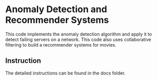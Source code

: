 # Anomaly Detection and Recommender Systems

This code implements the anomaly detection algorithm and apply it to detect failing servers on a network. This code also uses collaborative filtering to build a recommender systems for movies.

## Instruction

The detailed instructions can be found in the docs folder.

